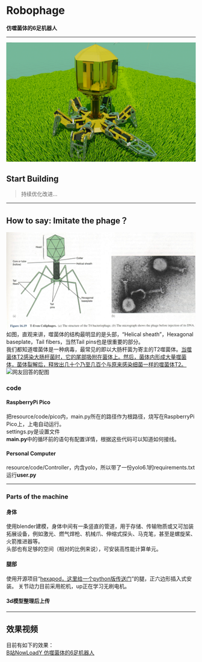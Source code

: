 # Robophage  
**仿噬菌体的6足机器人**  
***
![图片](resource/RobophageBlender.png)  
## Start Building  
> 持续优化改进...  
***
## How to say: Imitate the phage？
![来自国外论文的图片](Pictures/bacteriophage2.jpg)   
如图，直观来讲，噬菌体的结构最明显的是头部，“Helical sheath”，Hexagonal baseplate，Tail fibers，当然Tail pins也是很重要的部分。  
我们都知道噬菌体是一种病毒，最常见的即以大肠杆菌为寄主的T2噬菌体。[当噬菌体T2感染大肠杆菌时，它的尾部吸附在菌体上。然后，菌体内形成大量噬菌体，菌体裂解后，释放出几十个乃至几百个与原来感染细菌一样的噬菌体T2。](http://zhidao.baidu.com/question/370795825/answer/3064369381)  
![网友回答的配图](https://iknow-pic.cdn.bcebos.com/c8177f3e6709c93d6c95af16913df8dcd00054ef)  
### code  
#### RaspberryPi Pico  
  把resource/code/pico内，main.py所在的路径作为根路径，烧写在RaspberryPi Pico上，上电自动运行。  
settings.py是设置文件  
**main.py**中的循环前的语句有配置详情，根据这些代码可以知道如何接线。  
#### Personal Computer  
  resource/code/Controller，内含yolo，所以带了一份yolo6.1的requirements.txt  
  运行**user.py**
***
### Parts of the machine  
#### 身体  
使用blender建模，身体中间有一条竖直的管道，用于存储、传输物质或又可加装拓展设备，例如激光、燃气焊枪、机械爪、伸缩式探头、马克笔，甚至是螺旋桨、火箭推进器等。  
头部也有足够的空间（相对的比例来说），可安装高性能计算单元。  
#### 腿部  
使用开源项目“[hexapod，这里给一个python版传送门](https://github.com/ViolinLee/PiHexa18)”的腿，正六边形插入式安装。
关节动力目前采用舵机，up正在学习无刷电机。  
#### 3d模型整理后上传  
***
## 效果视频  
目前有如下的效果：  
[B站NowLoadY 仿噬菌体的6足机器人](https://www.bilibili.com/video/BV1Ng41197Ls?share_source=copy_web)  
